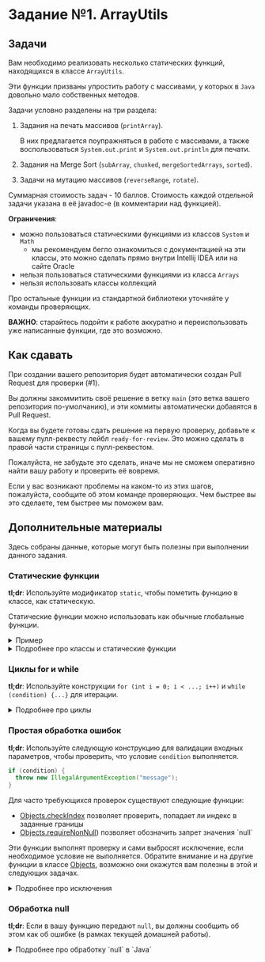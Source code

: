 # Задание №1. ArrayUtils

## Задачи

Вам необходимо реализовать несколько статических функций, находящихся в классе `ArrayUtils`.

Эти функции призваны упростить работу с массивами, у которых в `Java` довольно мало собственных
методов.

Задачи условно разделены на три раздела: 

1. Задания на печать массивов (`printArray`). 
   
   В них предлагается поупражняться в работе с массивами, а также воспользоваться 
   `System.out.print` и `System.out.println` для печати. 
2. Задания на Merge Sort (`subArray`, `chunked`, `mergeSortedArrays`, `sorted`). 
3. Задачи на мутацию массивов (`reverseRange`, `rotate`).

Суммарная стоимость задач - 10 баллов. Стоимость каждой отдельной
задачи указана в её javadoc-е (в комментарии над функцией).

**Ограничения**: 
- можно пользоваться статическими функциями из классов `System` и `Math`
   - мы рекомендуем бегло ознакомиться с документацией на эти классы, это можно сделать прямо внутри Intellij IDEA или на сайте Oracle
- нельзя пользоваться статическими функциями из класса `Arrays` 
- нельзя использовать классы коллекций

Про остальные функции из стандартной библиотеки уточняйте у команды проверяющих. 

**ВАЖНО**: старайтесь подойти к работе аккуратно и переиспользовать уже написанные функции, где это
возможно. 

## Как сдавать

При создании вашего репозитория будет автоматически создан Pull Request для проверки (#1).

Вы должны закоммитить своё решение в ветку `main` (это ветка вашего репозитория по-умолчанию), и
эти коммиты автоматически добавятся в Pull Request. 

Когда вы будете готовы сдать решение на первую проверку, добавьте к вашему пулл-реквесту лейбл `ready-for-review`. Это можно сделать в правой части страницы с пулл-реквестом.

Пожалуйста, не забудьте это сделать, иначе мы не сможем оперативно найти вашу работу и проверить её вовремя.

Если у вас возникают проблемы на каком-то из этих шагов, пожалуйста, сообщите об этом команде проверяющих. Чем
быстрее вы это сделаете, тем быстрее мы поможем вам.

## Дополнительные материалы

Здесь собраны данные, которые могут быть полезны при выполнении данного задания.

### Статические функции

**tl;dr**: Используйте модификатор `static`, чтобы пометить функцию в классе, как статическую.

Статические функции можно использовать как обычные глобальные функции.

<details>
<summary>Пример</summary>

```java
package com.library.utils;

public class MathUtils {

  public static int multiply(int lhs, int rhs) {
    return lhs * rhs;
  }
}
```

```java
package org.company.usage;

import com.library.utils.MathUtils;
import com.library.utils.MathUtils.multiply;

public class Main {

  public static void main(String[] args) {

    // это вызов через полное имя
    int value1 = com.library.utils.MathUtils.multiply(1, 2);

    // это вызов через имя класса
    // предпочтительный способ в 99% случаев
    // (смотри import com.library.utils.MathUtils;)
    int value2 = MathUtils.multiply(1, 2);

    // это вызов через полностью импортированную функцию
    // (смотри import com.library.utils.MathUtils.multiply;)
    int value3 = multiply(1, 2);

    // во всех трех случаях вызывалась одна и та же функция

    System.out.println(value1);
    System.out.println(value2);
    System.out.println(value3);
  }
}
```

</details>

<details>
<summary>Подробнее про классы и статические функции</summary>

В `Java` существует понятие класса. Класс – настолько фундаментальная конструкция, что без неё
нельзя написать даже точку входа в программу – метод `main`.

Классы используются, чтобы описывать и конструировать объекты с определенными полями и методами.
Однако иногда бывает удобным вызывать методы без какого-то конкретного объекта – например, тот же
самый `main`, или вспомогательные методы, которые не привязаны к состоянию какого-то конкретного
объекта.

Для этого в `Java` есть модификатор `static`, которым могут быть помечены методы классов
(и не только). Эти методы становятся статическими. Статические методы привязаны к классу и теперь их
можно вызывать просто так, без объекта. В них, в отличие от обычных ("динамических"/нестатических)
методов, не передается ссылка на текущий объект `this`, поэтому внутри статических методов нет
доступа к нестатическим методам и нестатическим полям.

Обычно рекомендуется делать методы статическими, когда они никак не используют состояние объекта.

Часто, в больших проектах есть необходимость создавать вспомогательные функции, которые относятся к
одной логической сущности. Поскольку в `Java` нельзя объявлять top-level функции, а только методы,
то часто создают "утилитные" классы, из которых явно запрещено создавать объекты. Такие классы
содержат набор статических методов. Пример такого класса - наш `ArrayUtils`, который содержит
вспомогательные статические методы для работы с массивами.
</details>

### Циклы for и while

**tl;dr**: Используйте конструкции `for (int i = 0; i < ...; i++)`
и `while (condition) {...}` для итерации.

<details>
<summary>Подробнее про циклы</summary>
Цикл является простейшим инструментом для уменьшения дублирования кода: он позволяет выполнить
какое-либо действие несколько раз.

В `Java` есть `for` и `while` циклы.

Примеры использования цикла `for`:

```java
class ForExample {

  void hardAction(int index, String value) {}

  void simpleAction(String value) {}

  void demonstrate(String[] array) {

    // Итерация по массиву с помощью индекса
    for (int i = 0; i < array.length; i++) {
      hardAction(i, array[i]);
    }

    // Итерация по массиву в обратном порядке с шагом в 2
    for (int i = array.length - 1; i >= 0; i -= 2) {
      hardAction(i, array[i]);
    }

    // Enhanced For Loop (for-each)
    // Работает на массивах и на объектах типа `java.lang.Iterable` (про это расскажут позднее)
    // Если вам нужно перебрать все элементы массива в обычном порядке без индекса, используйте его
    for (String i : array) {
      simpleAction(i);
    }
  }
}
```

N.B.: В `Java` в циклах принято использовать постфиксный инкремент, т.е. `i++`.

Примеры использования цикла `while`:

```java
class WhileExample {

  void demonstrate(int N) {
    int current = 1;

    // условие проверяется при входе в цикл и на каждой новой итерации
    while (current <= N) {
      current *= 2;
    }

    do {
      current /= 2;
    } while (current > 0);
    // условие проверяется в конце каждой итерации; при входе в цикл не проверяется

    // принятый в Java способ создания бесконечного цикла
    current = 1;
    while (true) {

      if (current % 31 == 0) {
        break; // вызывает выход из цикла
      } else {
        current++;
      }

    }
  }
}
```

</details>

### Простая обработка ошибок

**tl;dr**: Используйте следующую конструкцию для валидации входных параметров, чтобы проверить, что условие `condition` выполняется.
```java
if (condition) {
  throw new IllegalArgumentException("message");    
}
```

Для часто требующихся проверок существуют следующие функции:
* [Objects.checkIndex](https://docs.oracle.com/en/java/javase/17/docs/api/java.base/java/util/Objects.html#checkIndex(long,long)) позволяет проверить, попадает ли индекс в заданные границы  
* [Objects.requireNonNull](https://docs.oracle.com/en/java/javase/17/docs/api/java.base/java/util/Objects.html#requireNonNull(T,java.lang.String))) позволяет обозначить запрет значения `null`

Эти функции выполнят проверку и сами выбросят исключение, если необходимое условие не выполняется.
Обратите внимание и на другие функции в классе [Objects](https://docs.oracle.com/en/java/javase/17/docs/api/java.base/java/util/Objects.html), возможно они окажутся вам полезны в этой и следующих задачах.

<details>
<summary>Подробнее про исключения</summary>

Допустим, что вы пишете функцию `double sqrt(double value)`, которая должна вычислять квадратный
корень из `value`:

```java
class MathUtils {

  public static double sqrt(double value) {
    ... // some computation
  }
}
```

Как известно, функция квадратного корня не может быть вычислена при отрицательных
значениях `value` (если мы хотим получить вещественный ответ). Другими словами, отрицательные числа
являются недопустимыми аргументами для функции `sqrt`.

Мы предлагаем воспользоваться механизмом исключений языка `Java`, чтобы прекратить
выполнение функции, если какое-то условие не выполнилось.

В случае с `sqrt` это будет выглядеть вот так:

```java
class MathUtils {

  public static double sqrt(double value) {
    // исключение без сообщения
    if (value < 0) {
      throw new IllegalArgumentException();
    }
    // или
    // исключение с сообщением, более предпочтительно включать информацию, которая поможет в отладке
    if (value < 0) {
      throw new IllegalArgumentException("value should be non-negative, but was " + value + " instead");
    }
    
    ... // some computation
  }
}
```

Мы используем конструкцию `"value should be non-negative, but was " + value + " instead" `
для создания информативного сообщения об ошибке, это называется конкатенацией строк.

Далее мы создаем объект класса исключения выражением `new IllegalArgumentException("message")` и используем оператор `throw <exception>`, чтобы выбросить исключение.

Будучи брошенным, исключение прерывает выполнение потока инструкций и летит наверх по стеку вызовов,
пока не достигнет подходящего блока `catch`. Если же ни один пользовательский `catch` не отработал,
то исключение будет поймано JVM, о чем будет напечатано в поток вывода stderr, после чего программа
(с некоторыми оговорками) завершится. Более подробно тема исключений будет рассмотрена позднее.

Хорошей практикой написания кода является валидация параметров в начале и быстрый выход из функции, оставляя основную логику без дополнительной вложенности. 

Пример кода с лишней вложенностью, от которой легко избавиться:
```java
class MathUtils {

  public static double sqrt(double value) {
    if (value >= 0) {
      // получили лишнюю вложенность для основного кода, которая может усложнять прочтение кода
      ... // some computation
    } else {
      throw new IllegalArgumentException("value should be non-negative, but was " + value + " instead");
    }
  }
}
```


</details>

### Обработка null

**tl;dr**: Если в вашу функцию передают `null`, вы должны сообщить об этом как об ошибке (в рамках
текущей домашней работы).

<details>
<summary>Подробнее про обработку `null` в `Java`</summary>

`null` является значением, которое может быть присвоено в любую переменную ссылочного типа (
например, `String`, `int[]`, `int[][]`).

Вызов метода на `null` приводит к выбросу знаменитого `NullPointerException`, или сокращенно `NPE`.

```java
class NPEExample {

  void stringRefExample() {
    String reference = null;

    // все хорошо, напечатает 'null'
    System.out.println(reference);

    // NPE, потому что reference == null, нельзя вызвать length
    System.out.println(reference.length());
  }

  void arrayRefExample() {
    int[] array = null;
    System.out.println(array[0]); // NPE, потому что array == null
  }
}
```

То, что `Java` выкидывает эту ошибку, является плюсом – это позволяет предотвратить дальнейшую
работу программы с несуществующим объектом. Однако сам по себе `NPE` является
**очень малоинформативным** - он лишь покажет строчку, где случилось исключение, и стек вызовов в
этот момент.

```java
class NPEExample {

  void printElements(int[] left, int[] right) {

    // Если отсюда выпадет NPE, то как узнать, какой из параметров имел значение `null`?
    System.out.println(left[0], right[0]);
  }
}
```

Java не имеет никаких встроенных механизмов для предотвращения распространения `null` в вашем коде.
По этой причине программы, которые много используют null и не слишком строго к нему относятся,
становится сложнее понимать - нужно постоянно держать в голове, что может быть `null`, а что нет.

В связи с этим мы даем две рекомендации:

1. Для упрощения вашего кода старайтесь минимизировать использование `null` в ваших программах.
2. Если для аргумента вашей функции значение `null` недопустимо, постарайтесь
   (насколько это возможно) проверить это в начале функции и выбросить исключение с сообщением об
   ошибке, если он все-таки равен `null`.

N.B.1: Существуют механизмы и внешние инструменты упрощения работы с `null` в `Java`: например,
аннотации `@Nullable` и `@NotNull` от разных вендоров. О них будет рассказано позднее в курсе.

N.B.2: Существуют операции в `Java`, которые не могут вернуть `null`: например, вызов оператора
`new` в любой его форме. Также безопасно использование функций, которые никогда не возвращают
`null`. Таким образом, если вы сами написали функцию, которая никогда не возвращает `null`, то
перепроверять её при вызове необязательно.

</details>